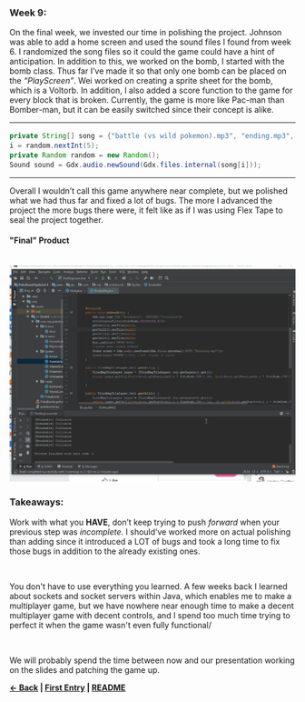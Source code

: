 ### Week 9:

On the final week, we invested our time in polishing the project. Johnson was able to add a home screen and used the sound files I found from week 6. I randomized the song files so it could the game could have a hint of anticipation. In addition to this, we worked on the bomb, I started with the bomb class. Thus far I’ve made it so that only one bomb can be placed on the _“PlayScreen”_. Wei worked on creating a sprite sheet for the bomb, which is a Voltorb. In addition, I also added a score function to the game for every block that is broken. Currently, the game is more like Pac-man than Bomber-man, but it can be easily switched since their concept is alike. 
<hr>

```java
private String[] song = {"battle (vs wild pokemon).mp3", "ending.mp3", "lavender town's theme.mp3","pokemon center.mp3", "the road to lavender town - from vermillion.mp3", "the road to viridian city - from palette.mp3"};
i = random.nextInt(5);
private Random random = new Random();
Sound sound = Gdx.audio.newSound(Gdx.files.internal(song[i]));
```

<hr>
Overall I wouldn’t call this game anywhere near complete, but we polished what we had thus far and fixed a lot of bugs. The more I advanced the project the more bugs there were, it felt like as if I was using Flex Tape to seal the project together. 

#### "Final" Product


<br><img src = "https://raw.githubusercontent.com/Jeffreyg2240/Independent-Study-Java/master/images/Finalproduct.gif">

### Takeaways:
Work with what you **HAVE**, don’t keep trying to push *forward* when your previous step was *incomplete*. I should’ve worked more on actual polishing than adding since it introduced a LOT of bugs and took a long time to fix those bugs in addition to the already existing ones.

<br>

You don't have to use everything you learned. A few weeks back I learned about sockets and socket servers within Java, which enables me to make a multiplayer game, but we have nowhere near enough time to make a decent multiplayer game with decent controls, and I spend too much time trying to perfect it when the game wasn't even fully functional/

<br>

We will probably spend the time between now and our presentation working on the slides and patching the game up. 

<b>[&larr; Back](Entry_8.md) | [First Entry](Entry_1.md) | [README](../README.md)</b>